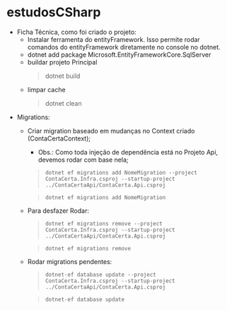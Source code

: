 # estudosCSharp


*  Ficha Técnica, como foi criado o projeto:  
    - Instalar ferramenta do entityFramework. Isso permite rodar comandos do entityFramework diretamente no console no dotnet.
    - dotnet add package Microsoft.EntityFrameworkCore.SqlServer
    - buildar projeto Principal
        > dotnet build
    - limpar cache
        > dotnet clean

- Migrations:
    - Criar migration baseado em mudanças no Context criado (ContaCertaContext);
        - Obs.: Como toda injeção de dependência está no Projeto Api, devemos rodar com base nela;
        > ``dotnet ef migrations add NomeMigration --project ContaCerta.Infra.csproj --startup-project ../ContaCertaApi/ContaCerta.Api.csproj``
        
        > ``dotnet ef migrations add NomeMigration``
    - Para desfazer Rodar:
        > ``dotnet ef migrations remove --project ContaCerta.Infra.csproj --startup-project ../ContaCertaApi/ContaCerta.Api.csproj``
        
        > ``dotnet ef migrations remove``
    - Rodar migrations pendentes:
        > ``dotnet-ef database update --project ContaCerta.Infra.csproj --startup-project ../ContaCertaApi/ContaCerta.Api.csproj``
        
        > ``dotnet-ef database update``